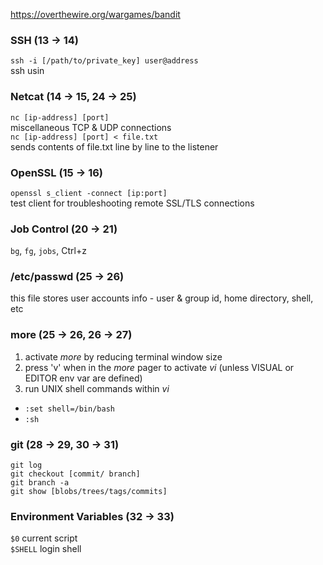 https://overthewire.org/wargames/bandit

### SSH (13 -> 14)
`ssh -i [/path/to/private_key] user@address`  
ssh usin 

### Netcat (14 -> 15, 24 -> 25)
`nc [ip-address] [port]`  
miscellaneous TCP & UDP connections  
`nc [ip-address] [port] < file.txt`  
sends contents of file.txt line by line to the listener

### OpenSSL (15 -> 16)
`openssl s_client -connect [ip:port]`  
test client for troubleshooting remote SSL/TLS connections

### Job Control (20 -> 21)
`bg`, `fg`, `jobs`, Ctrl+z

### /etc/passwd (25 -> 26)
this file stores user accounts info - user & group id, home directory, shell, etc

### more (25 -> 26, 26 -> 27)
1. activate *more* by reducing terminal window size
2. press 'v' when in the *more* pager to activate *vi* (unless VISUAL or EDITOR env var are defined)
3. run UNIX shell commands within *vi*
  * `:set shell=/bin/bash`
  * `:sh`

### git (28 -> 29, 30 -> 31)
`git log`  
`git checkout [commit/ branch]`  
`git branch -a`  
`git show [blobs/trees/tags/commits]`

### Environment Variables (32 -> 33)
`$0` current script  
`$SHELL` login shell
